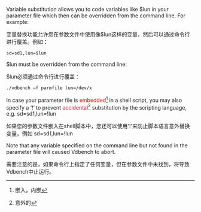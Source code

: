 Variable substitution allows you to code variables like $lun in your parameter file which then can be overridden from the command line. For example:

变量替换功能允许您在参数文件中使用像$lun这样的变量，然后可以通过命令行进行覆盖。例如：

```shell
sd=sd1,lun=$lun
```



$lun must be overridden from the command line:

$lun必须通过命令行进行覆盖：

```shell
./vdbench –f parmfile lun=/dev/x
```



In case your parameter file is <font color="#FF00000">embedded</font>[^ 1 ] in a shell script, you may also specify a ‘!’ to prevent <font color="#FF00000">accidental</font>[^ 2 ] substitution by the scripting language, e.g. sd=sd1,lun=!lun

如果您的参数文件嵌入在shell脚本中，您还可以使用'!'来防止脚本语言意外替换变量，例如 sd=sd1,lun=!lun



Note that any variable specified on the command line but not found in the parameter file will caused Vdbench to abort.

需要注意的是，如果命令行上指定了任何变量，但在参数文件中未找到，将导致Vdbench中止运行。



[^ 1 ]: 嵌入，内嵌
[^ 2 ]: 意外的